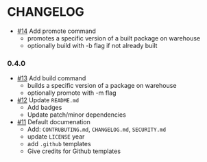 # CHANGELOG

- [#14] Add promote command
  - promotes a specific version of a built package on warehouse
  - optionally build with -b flag if not already built
  
### 0.4.0

- [#13] Add build command
  - builds a specific version of a package on warehouse
  - optionally promote with -m flag
- [#12] Update `README.md`
  - Add badges
  - Update patch/minor dependencies
- [#11] Default documenation
  - Add: `CONTRUBUTING.md`, `CHANGELOG.md`, `SECURITY.md`
  - update `LICENSE` year
  - add `.github` templates
  - Give credits for Github templates

[#11]: https://github.com/warehouse.ai/wrhs/pull/11
[#12]: https://github.com/warehouse.ai/wrhs/pull/12
[#13]: https://github.com/warehouseai/wrhs/pull/13
[#14]: https://github.com/warehouseai/wrhs/pull/14
